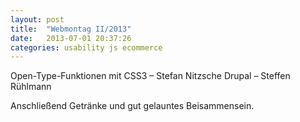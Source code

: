 ```yaml
---
layout: post
title:  "Webmontag II/2013"
date:   2013-07-01 20:37:26
categories: usability js ecommerce
---
```


Open-Type-Funktionen mit CSS3 – Stefan Nitzsche
Drupal – Steffen Rühlmann

Anschließend Getränke und gut gelauntes Beisammensein.
